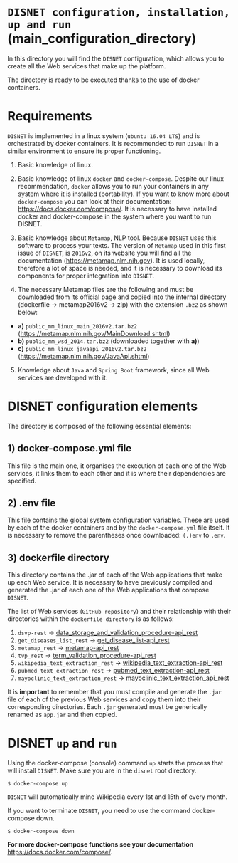 # `DISNET configuration, installation, up and run` (main_configuration_directory)
In this directory you will find the `DISNET` configuration, which allows you to create all the Web services that make up the platform. 

The directory is ready to be executed thanks to the use of docker containers.

# Requirements

`DISNET` is implemented in a linux system (`ubuntu 16.04 LTS`) and is orchestrated by docker containers. It is recommended to run `DISNET` in a similar environment to ensure its proper functioning.

1. Basic knowledge of linux.

2. Basic knowledge of linux `docker` and `docker-compose`. Despite our linux recommendation, `docker` allows you to run your containers in any system where it is installed (portability). If you want to know more about `docker-compose` you can look at their documentation: https://docs.docker.com/compose/. It is necessary to have installed docker and docker-compose in the system where you want to run DISNET.

3. Basic knowledge about `Metamap`, NLP tool. Because `DISNET` uses this software to process your texts. The version of `Metamap` used in this first issue of `DISNET`, is `2016v2`, on its website you will find all the documentation (https://metamap.nlm.nih.gov). It is used locally, therefore a lot of space is needed, and it is necessary to download its components for proper integration into `DISNET`. 

4. The necessary Metamap files are the following and must be downloaded from its official page and copied into the internal directory (dockerfile -> metamap2016v2 -> zip) with the extension `.bz2` as shown below:
  
  * **a)** `public_mm_linux_main_2016v2.tar.bz2` (https://metamap.nlm.nih.gov/MainDownload.shtml)
  * **b)** `public_mm_wsd_2014.tar.bz2` (downloaded together with **a)**) 
  * **c)** `public_mm_linux_javaapi_2016v2.tar.bz2` (https://metamap.nlm.nih.gov/JavaApi.shtml)

5. Knowledge about `Java` and `Spring Boot` framework, since all Web services are developed with it.

# DISNET configuration elements

The directory is composed of the following essential elements:

## 1) docker-compose.yml file
  This file is the main one, it organises the execution of each one of the Web services, it links them to each other and it is where their dependencies are specified.  

## 2) .env file
  This file contains the global system configuration variables. These are used by each of the docker containers and by the `docker-compose.yml` file itself. It is necessary to remove the parentheses once downloaded: `(.)env` to `.env`.


## 3) dockerfile directory
  This directory contains the .jar of each of the Web applications that make up each Web service. It is necessary to have previously compiled and generated the .jar of each one of the Web applications that compose `DISNET`.

  The list of Web services (`GitHub repository`) and their relationship with their directories within the `dockerfile directory` is as follows:
  
  1. `dsvp-rest` -> [data_storage_and_validation_procedure-api_rest](https://github.com/disnet-project/dsvp-rest)    
  2. `get_diseases_list_rest` -> [get_disease_list-api_rest](https://github.com/disnet-project/get_diseases_list_rest)
  3. `metamap_rest` -> [metamap-api_rest](https://github.com/disnet-project/metamap_rest)
  4. `tvp_rest` -> [term_validation_procedure-api_rest](https://github.com/disnet-project/tvp_rest)
  5. `wikipedia_text_extraction_rest` -> [wikipedia_text_extraction-api_rest](https://github.com/disnet-project/wikipedia_text_extraction_rest)
  6. `pubmed_text_extraction_rest` -> [pubmed_text_extraction-api_rest](https://github.com/disnet-project/pubmed_text_extraction_rest)
  7. `mayoclinic_text_extraction_rest` -> [mayoclinic_text_extraction_api_rest](https://github.com/disnet-project/mayoclinic_text_extraction_rest)
  
  It is **important** to remember that you must compile and generate the `.jar` file of each of the previous Web services and copy them into their corresponding directories. Each `.jar` generated must be generically renamed as `app.jar` and then copied.

# DISNET `up` and `run`
Using the docker-compose (console) command `up` starts the process that will install `DISNET`. Make sure you are in the `disnet` root directory.

`$ docker-compose up`

`DISNET` will automatically mine Wikipedia every 1st and 15th of every month.

If you want to terminate `DISNET`, you need to use the command docker-compose down.

`$ docker-compose down`

**For more docker-compose functions see your documentation** https://docs.docker.com/compose/.
